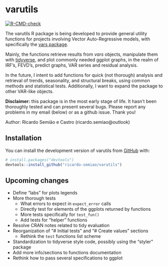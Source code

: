 
<!-- README.md is generated from README.Rmd. Please edit that file -->

# varutils

<!-- badges: start -->

[![R-CMD-check](https://github.com/ricardo-semiao/varutils/actions/workflows/R-CMD-check.yaml/badge.svg)](https://github.com/ricardo-semiao/varutils/actions/workflows/R-CMD-check.yaml)
<!-- badges: end -->

The varutils R package is being developed to provide general utility
functions for projects involving Vector Auto-Regressive models, with
specifically the [vars
package](https://cran.r-project.org/web/packages/vars/index.html).

Mainly, the functions retrieve results from *vars* objects, manipulate
them with [tidyverse](https://www.tidyverse.org/), and plot commonly
needed ggplot graphs, in the realm of IRF’s, FEVD’s, predict graphs, VAR
series and residual analysis.

In the future, I intent to add functions for quick (not thorough)
analysis and retrieval of trends, seasonality, and structural breaks,
using common methods and statistical tests. Additionally, I want to
expand the package to other VAR-like objects.

**Disclaimer:** this package is in the most early stage of life. It
hasn’t been thoroughly tested and can present several bugs. Please
report any problems in my email (below) or as a github issue. Thank you!

Author: Ricardo Semião e Castro (ricardo.semiao@outlook)

## Installation

You can install the development version of varutils from
[GitHub](https://github.com/) with:

``` r
# install.packages("devtools")
devtools::install_github("ricardo-semiao/varutils")
```

## Upcoming changes

- Define “labs” for plots legends
- More thorough tests
  - What errors to expect in `expect_error` calls
  - Directly test for elements of the ggplots returned by functions
  - More tests specifically for `test_fun()`
  - Add tests for “helper” functions
- Resolve CRAN notes related to tidy evaluation
- Reorganization of “\# Initial tests” and “\# Create values” sections
  - Rethink the `test` functions list scheme
- Standardization to tidyverse style code, possibly using the “styler”
  package
- Add more info/sections to functions documentation
- Rethink how to pass several specifications to ggplot

